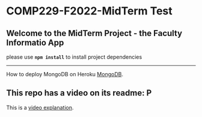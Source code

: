 # COMP229-F2022-MidTerm Test

## Welcome to the MidTerm Project - the Faculty Informatio App

please use **`npm install`** to install project dependencies
____________________________________________________________________________________________________________________
How to deploy MongoDB on Heroku [MongoDB](https://www.mongodb.com/developer/products/atlas/use-atlas-on-heroku/).

## This repo has a video on its readme: P

This is a [video explanation](https://youtu.be/smC336GGh-Q).
